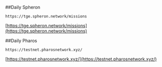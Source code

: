 ##Daily Spheron
```
https://tge.spheron.network/missions
```
[https://tge.spheron.network/missions](https://tge.spheron.network/missions)


##Daily Pharos

```
https://testnet.pharosnetwork.xyz/
```

[https://testnet.pharosnetwork.xyz/](https://testnet.pharosnetwork.xyz/)
